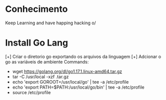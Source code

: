 # Conhecimento
Keep Learning and have happing hacking o/


# Install Go Lang
 [+] Criar o diretorio go exportando os arquivos da linguagem
 [+] Adcionar o go as variáveis de ambiente
 Commands:
 - wget https://golang.org/dl/go1.17.1.linux-amd64.tar.gz
 - tar -C /usr/local -xzf <goversion>.tar.gz
 - echo 'export GOROOT=/usr/local/go' | tee -a /etc/profile
 - echo 'export PATH=$PATH:/usr/local/go/bin' | tee -a /etc/profile
 - source /etc/profile
  
  
